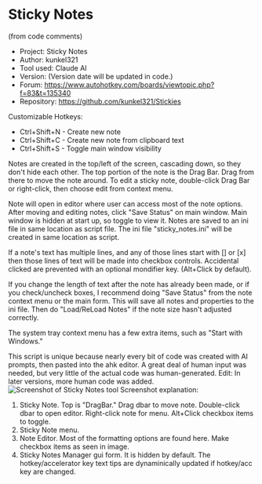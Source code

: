 # Sticky Notes
(from code comments)
* Project:    Sticky Notes
* Author:     kunkel321
* Tool used:  Claude AI
* Version:    (Version date will be updated in code.)
* Forum:      https://www.autohotkey.com/boards/viewtopic.php?f=83&t=135340
* Repository: https://github.com/kunkel321/Stickies     

Customizable Hotkeys:
* Ctrl+Shift+N - Create new note
* Ctrl+Shift+C - Create new note from clipboard text
* Ctrl+Shift+S - Toggle main window visibility

Notes are created in the top/left of the screen, cascading down, so they don't hide each other.  The top portion of the note is the Drag Bar.  Drag from there to move the note around.   To edit a sticky note, double-click Drag Bar or right-click, then choose edit from context menu.  

Note will open in editor where user can access most of the note options.  After moving and editing notes, click "Save Status" on main window. Main window is hidden at start up, so toggle to view it.  Notes are saved to an ini file in same location as script file. The ini file "sticky_notes.ini" will be created in same location as script.

If a note's text has multiple lines, and any of those lines start with [] or [x] then those lines of text will be made into checkbox controls.  Accidental clicked are prevented with an optional mondifier key.  (Alt+Click by default).

If you change the length of text after the note has already been made, or if you check/uncheck boxes, I recommend doing "Save Status" from the note context menu or the main form.  This will save all notes and properties to the ini file.  Then do "Load/ReLoad Notes" if the note size hasn't adjusted correctly. 

The system tray context menu has a few extra items, such as "Start with Windows."

This script is unique because nearly every bit of code was created with AI prompts, then pasted into the ahk editor.  A great deal of human input was needed, but very little of the actual code was human-generated.  Edit: In later versions, more human code was added.
![Screenshot of Sticky Notes tool](https://i.imgur.com/j6Kyled.jpeg)
Screenshot explanation:
1. Sticky Note. Top is "DragBar." Drag dbar to move note. Double-click dbar to open editor. Right-click note for menu. Alt+Click checkbox items to toggle.
2. Sticky Note menu.
3. Note Editor. Most of the formatting options are found here. Make checkbox items as seen in image.
4. Sticky Notes Manager gui form. It is hidden by default. The hotkey/accelerator key text tips are dynaminically updated if hotkey/acc key are changed.

